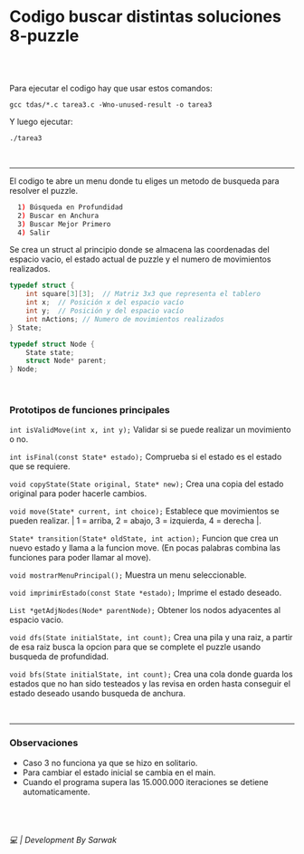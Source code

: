 # Codigo buscar distintas soluciones 8-puzzle

<br>
<br>

Para ejecutar el codigo hay que usar estos comandos:
````console
gcc tdas/*.c tarea3.c -Wno-unused-result -o tarea3
````

Y luego ejecutar:
````console
./tarea3
````

<br>

<hr>

El codigo te abre un menu donde tu eliges un metodo de busqueda para resolver el puzzle.

````bash
  1) Búsqueda en Profundidad
  2) Buscar en Anchura
  3) Buscar Mejor Primero
  4) Salir
````

Se crea un struct al principio donde se almacena las coordenadas del espacio vacio, el estado actual de puzzle y el numero de movimientos realizados.

````c
typedef struct {
    int square[3][3];  // Matriz 3x3 que representa el tablero
    int x;  // Posición x del espacio vacío
    int y;  // Posición y del espacio vacío
    int nActions; // Numero de movimientos realizados
} State;

typedef struct Node {
    State state;
    struct Node* parent;
} Node;
````

<br>

### Prototipos de funciones principales


`int isValidMove(int x, int y);` Validar si se puede realizar un movimiento o no.

`int isFinal(const State* estado);` Comprueba si el estado es el estado que se requiere.

`void copyState(State original, State* new);` Crea una copia del estado original para poder hacerle cambios.

`void move(State* current, int choice);` Establece que movimientos se pueden realizar. | 1 = arriba, 2 = abajo, 3 = izquierda, 4 = derecha |.

`State* transition(State* oldState, int action);` Funcion que crea un nuevo estado y llama a la funcion move. (En pocas palabras combina las funciones para poder llamar al move). 

`void mostrarMenuPrincipal();` Muestra un menu seleccionable.

`void imprimirEstado(const State *estado);` Imprime el estado deseado.

`List *getAdjNodes(Node* parentNode);` Obtener los nodos adyacentes al espacio vacio.

`void dfs(State initialState, int count);` Crea una pila y una raiz, a partir de esa raiz busca la opcion para que se complete el puzzle usando busqueda de profundidad.

`void bfs(State initialState, int count);` Crea una cola donde guarda los estados que no han sido testeados y las revisa en orden hasta conseguir el estado deseado usando busqueda de anchura.

<br>

<hr>

### Observaciones
- Caso 3 no funciona ya que se hizo en solitario.
- Para cambiar el estado inicial se cambia en el main.
- Cuando el programa supera las 15.000.000 iteraciones se detiene automaticamente.
  
<br>

<br>

###### 💻 | Development By Sarwak

